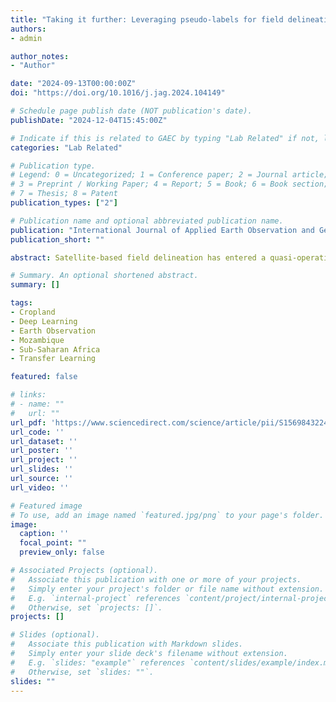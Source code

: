 ```yaml
---
title: "Taking it further: Leveraging pseudo-labels for field delineation across label-scarce smallholder regions"
authors:
- admin

author_notes:
- "Author"

date: "2024-09-13T00:00:00Z"
doi: "https://doi.org/10.1016/j.jag.2024.104149"

# Schedule page publish date (NOT publication's date).
publishDate: "2024-12-04T15:45:00Z"

# Indicate if this is related to GAEC by typing "Lab Related" if not, leave blank
categories: "Lab Related" 

# Publication type.
# Legend: 0 = Uncategorized; 1 = Conference paper; 2 = Journal article;
# 3 = Preprint / Working Paper; 4 = Report; 5 = Book; 6 = Book section;
# 7 = Thesis; 8 = Patent
publication_types: ["2"]

# Publication name and optional abbreviated publication name.
publication: "International Journal of Applied Earth Observation and Geoinformation"
publication_short: ""

abstract: Satellite-based field delineation has entered a quasi-operational stage due to recent advances in machine learning for computer vision. Transfer learning allows for the resource-efficient transfer of pre-trained field delineation models across heterogeneous geographies. However, the scarcity of labeled data for complex and dynamic smallholder landscapes remains a major bottleneck. The key innovation of this study is to overcome this challenge by using pre-trained models to generate sparse (i.e., not fully annotated) field delineation pseudo-labels for fine-tuning models across geographies and sensor characteristics. We build on a FracTAL ResUNet trained for crop field delineation in India (median field size of 0.24 ha) based on multi-spectral imagery at 1.5 m spatial resolution. We use this model to generate pseudo-labels for the use in Northern Mozambique (median field size of 0.06 ha) based on sub-meter resolution true-color satellite imagery. We designed multiple pseudo-label selection strategies based on field-level probability scores and compared the quantities, area properties, seasonal distribution, and spatial agreement of the pseudo-labels against human-annotated training labels (n = 1,512). We then used the human-annotated labels and the pseudo-labels for model fine-tuning and compared predictions against human field annotations (n = 2,199). We evaluated performance with regards to object-level spatial agreement and site-level field size estimation. Our results indicate i) a good baseline performance of the pre-trained model in both field delineation (mean intersection over union (mIoU) of 0.634) and field size estimation (mean root mean squared error (mRMSE) of 0.071 ha), and ii) the added value of regional fine-tuning with performance improvements in nearly all experiments (mIoU increases of up to 0.060, mRMSE decreases of up to 0.034 ha). Moreover, we found iii) substantial performance increases when using only pseudo-labels (up to 77 % of the mIoU increases and 68 % of the mRMSE decreases obtained by human-annotated labels), and iv) additional performance increases (mIoU+0.008, mRMSE −0.003 ha) when complementing human annotations with pseudo-labels. Pseudo-labels are architecture-agnostic, can be efficiently generated at scale, and thus facilitate domain adaptation in label-scarce settings. The workflow presented here is a stepping stone for overcoming the persisting challenges in mapping heterogeneous smallholder agriculture.

# Summary. An optional shortened abstract.
summary: []

tags:
- Cropland
- Deep Learning
- Earth Observation
- Mozambique
- Sub-Saharan Africa
- Transfer Learning

featured: false

# links:
# - name: ""
#   url: ""
url_pdf: 'https://www.sciencedirect.com/science/article/pii/S156984322400503X/pdfft?md5=4e066a4ed891e221366ef4b7b1c49b88&pid=1-s2.0-S156984322400503X-main.pdf'
url_code: ''
url_dataset: ''
url_poster: ''
url_project: ''
url_slides: ''
url_source: ''
url_video: ''

# Featured image
# To use, add an image named `featured.jpg/png` to your page's folder. 
image:
  caption: ''
  focal_point: ""
  preview_only: false

# Associated Projects (optional).
#   Associate this publication with one or more of your projects.
#   Simply enter your project's folder or file name without extension.
#   E.g. `internal-project` references `content/project/internal-project/index.md`.
#   Otherwise, set `projects: []`.
projects: []

# Slides (optional).
#   Associate this publication with Markdown slides.
#   Simply enter your slide deck's filename without extension.
#   E.g. `slides: "example"` references `content/slides/example/index.md`.
#   Otherwise, set `slides: ""`.
slides: ""
---
```



